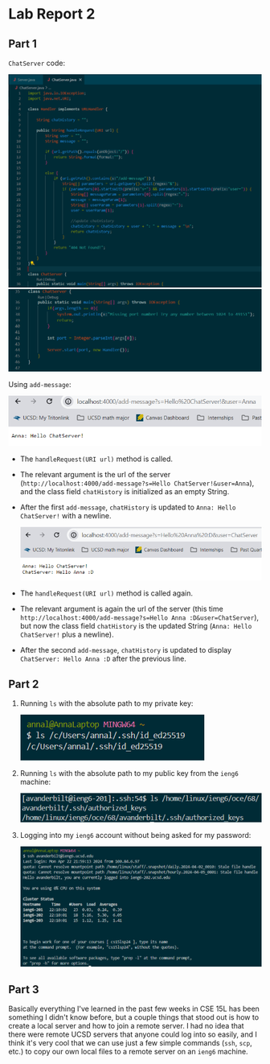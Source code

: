 # Lab Report 2

## Part 1

`ChatServer` code: 

  ![Image](chatservercode1.png)
  ![Image](chatservercode2.png)

Using `add-message`:

  ![Image](addmsg1.png)

- The `handleRequest(URI url)` method is called.
- The relevant argument is the url of the server (`http://localhost:4000/add-message?s=Hello ChatServer!&user=Anna`), and the class field `chatHistory` is initialized as an empty String.
- After the first `add-message`, `chatHistory` is updated to `Anna: Hello ChatServer!` with a newline.

  ![Image](addmsg2.png)

- The `handleRequest(URI url)` method is called again.
- The relevant argument is again the url of the server (this time `http://localhost:4000/add-message?s=Hello Anna :D&user=ChatServer`), but now the class field `chatHistory` is the updated String (`Anna: Hello ChatServer!` plus a newline).
- After the second `add-message`, `chatHistory` is updated to display `ChatServer: Hello Anna :D` after the previous line. 


## Part 2 

1. Running `ls` with the absolute path to my private key:

   ![Image](part2_1.png)

2. Running `ls` with the absolute path to my public key from the `ieng6` machine:

   ![Image](part2_2new.png)

3. Logging into my `ieng6` account without being asked for my password:

   ![Image](part2_3.png)


## Part 3 

Basically everything I've learned in the past few weeks in CSE 15L has been something I didn't know before, but a couple things that stood out is how to create a local server and how to join a remote server. I had no idea that there were remote UCSD servers that anyone could log into so easily, and I think it's very cool that we can use just a few simple commands (`ssh`, `scp`, etc.) to copy our own local files to a remote server on an `ieng6` machine. 
   
